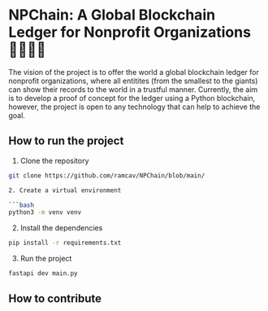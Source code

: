 # NPChain: A Global Blockchain Ledger for Nonprofit Organizations 🫱🏻‍🫲🏾

The vision of the project is to offer the world a global blockchain ledger for nonprofit organizations, where all entitites (from the smallest to the giants) can show their records to the world in a trustful manner. Currently, the aim is to develop a proof of concept for the ledger using a Python blockchain, however, the project is open to any technology that can help to achieve the goal.

## How to run the project

1. Clone the repository

```bash
git clone https://github.com/ramcav/NPChain/blob/main/

2. Create a virtual environment

```bash
python3 -m venv venv
```

2. Install the dependencies

```bash
pip install -r requirements.txt
```

3. Run the project
```bash
fastapi dev main.py
```

## How to contribute